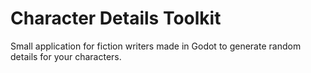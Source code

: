 # Character Details Toolkit
Small application for fiction writers made in Godot to generate random details for your characters.
